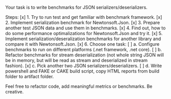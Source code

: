 Your task is to write benchmarks for JSON serializers/deserializers.

Steps:
[x] 1. Try to run test and get familiar with benchmark framework.
[x] 2. Implement serialization benchmark for Newtonsoft.Json.
[x] 3. Prepare another test JSON data and use them in benchmarks.
[x] 4. Find out, how to do some performance optimalizations for Newtonsoft.Json and try it.
[x] 5. Implement serialization/deseralization benchmarks for another library and compare it with Newtonsoft.Json.
[x] 6. Choose one task:
[ ] 	a. Configure benchmarks to run on different platforms (.net framework, .net core).
[ ] 	b. Refactor benchmarks for stream deserialization (not whole string JSON will be in memory, but will be read as stream and deserialized in stream fashion).
[x] 	c. Pick another two JSON serializers/deserializers.
[ ] 	d. Write powershell and FAKE or CAKE build script, copy HTML reports from build folder to artifact folder.

Feel free to refactor code, add meaningful metrics or benchmarks. Be creative.
